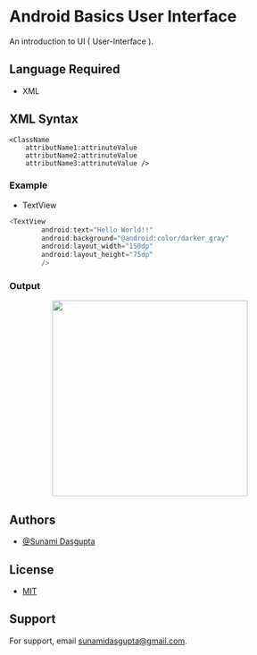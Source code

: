 
# Android Basics User Interface

An introduction to UI ( User-Interface ).

## Language Required

- XML

## XML Syntax

```
<ClassName
    attributName1:attrinuteValue
    attributName2:attrinuteValue
    attributName3:attrinuteValue />
```

### Example

- TextView

```javascript
<TextView
        android:text="Hello World!!"
        android:background="@android:color/darker_gray"
        android:layout_width="150dp"
        android:layout_height="75dp"
        />
```
### Output
<div align="center" width="200">


<img src="https://user-images.githubusercontent.com/66564001/154357995-38fd0d62-01bf-4e10-8178-87c8190bd4ed.png" width="350"/>

</div>


## Authors

- [@Sunami Dasgupta](https://github.com/sunami09)

## License

- [MIT](https://choosealicense.com/licenses/mit/)


## Support

For support, email sunamidasgupta@gmail.com.

